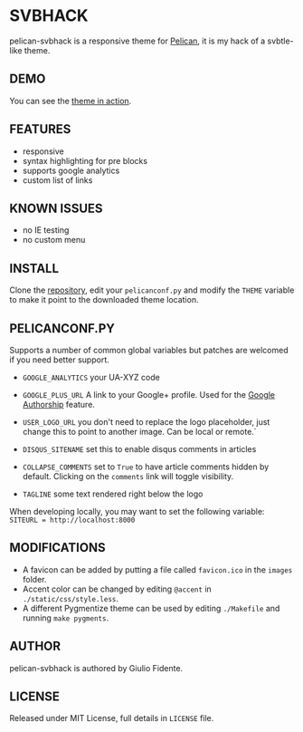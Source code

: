 # SVBHACK

pelican-svbhack is a responsive theme for [Pelican](http://getpelican.com), it is my hack of a svbtle-like theme.

## DEMO

You can see the [theme in action](http://www.giuliofidente.com/).

## FEATURES

- responsive
- syntax highlighting for pre blocks
- supports google analytics
- custom list of links

## KNOWN ISSUES

- no IE testing
- no custom menu

## INSTALL

Clone the [repository](https://github.com/giulivo/pelican-svbhack), edit your `pelicanconf.py` and modify the `THEME` variable to make it point to the downloaded theme location.

## PELICANCONF.PY

Supports a number of common global variables but patches are welcomed if you need better support.

- `GOOGLE_ANALYTICS` your UA-XYZ code

- `GOOGLE_PLUS_URL` A link to your Google+ profile. Used for the [Google Authorship](http://www.google.com/insidesearch/features/authorship/index.html) feature.

- `USER_LOGO_URL` you don't need to replace the logo placeholder, just change this to point to another image. Can be local or remote.`

- `DISQUS_SITENAME` set this to enable disqus comments in articles

- `COLLAPSE_COMMENTS` set to `True` to have article comments hidden by default. Clicking on the `comments` link will toggle visibility.

- `TAGLINE` some text rendered right below the logo

When developing locally, you may want to set the following variable: `SITEURL = http://localhost:8000`

## MODIFICATIONS

- A favicon can be added by putting a file called `favicon.ico` in the `images` folder.
- Accent color can be changed by editing `@accent` in `./static/css/style.less`.
- A different Pygmentize theme can be used by editing `./Makefile` and running `make pygments`.

## AUTHOR

pelican-svbhack is authored by Giulio Fidente.

## LICENSE

Released under MIT License, full details in `LICENSE` file.
